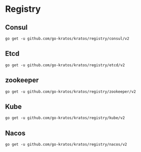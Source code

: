 # Registry

## Consul
```shell
go get -u github.com/go-kratos/kratos/registry/consul/v2
```

## Etcd
```shell
go get -u github.com/go-kratos/kratos/registry/etcd/v2
```

## zookeeper
```shell
go get -u github.com/go-kratos/kratos/registry/zookeeper/v2
```

## Kube
```shell
go get -u github.com/go-kratos/kratos/registry/kube/v2
```

## Nacos
```shell
go get -u github.com/go-kratos/kratos/registry/nacos/v2
```